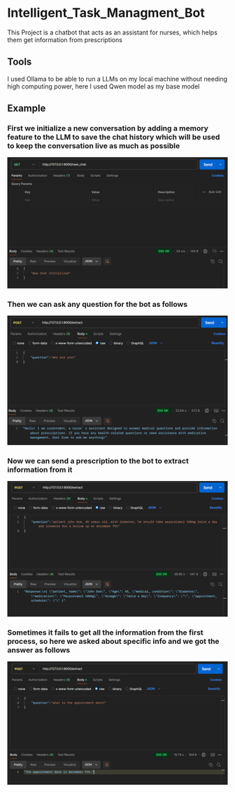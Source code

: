# Intelligent_Task_Managment_Bot

This Project is a chatbot that acts as an assistant for nurses, which helps them get information from prescriptions

## Tools
I used Ollama to be able to run a LLMs on my local machine without needing high computing power, here I used Qwen model as my base model

## Example

### First we initialize a new conversation by adding a memory feature to the LLM to save the chat history which will be used to keep the conversation live as much as possible
![My Image](https://github.com/muhammadayman97/Intelligent_Task_Managment_Bot/blob/main/init.png)

### Then we can ask any question for the bot as follows
![My Image](https://github.com/muhammadayman97/Intelligent_Task_Managment_Bot/blob/main/ident.png)

### Now we can send a prescription to the bot to extract information from it
![My Image](https://github.com/muhammadayman97/Intelligent_Task_Managment_Bot/blob/main/extract.png)

### Sometimes it fails to get all the information from the first process, so here we asked about specific info and we got the answer as follows
![My Image](https://github.com/muhammadayman97/Intelligent_Task_Managment_Bot/blob/main/extract2.png)
